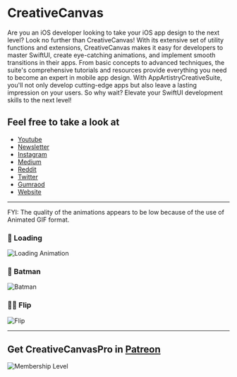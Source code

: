 # CreativeCanvas
Are you an iOS developer looking to take your iOS app design to the next level? Look no further than CreativeCanvas! With its extensive set of utility functions and extensions, CreativeCanvas makes it easy for developers to master SwiftUI, create eye-catching animations, and implement smooth transitions in their apps. From basic concepts to advanced techniques, the suite's comprehensive tutorials and resources provide everything you need to become an expert in mobile app design. With AppArtistryCreativeSuite, you'll not only develop cutting-edge apps but also leave a lasting impression on your users. So why wait? Elevate your SwiftUI development skills to the next level!


## Feel free to take a look at
* [Youtube](https://www.youtube.com/appartistryHD)
* [Newsletter](https://appartistry.substack.com/)
* [Instagram](https://www.instagram.com/appartistryhd/)
* [Medium](https://medium.com/@appartistry)
* [Reddit](https://www.reddit.com/user/appartistry)
* [Twitter](https://twitter.com/AppArtistryHD)
* [Gumraod](https://appartistry.gumroad.com/)
* [Website](https://solo.to/appartistry)

------
FYI: The quality of the animations appears to be low because of the use of Animated GIF format.

### 🌈 Loading
![Loading Animation](https://github.com/AppArtistry/CreativeCanvas/blob/master/Images/RainbowLoading.gif)

### 🦇 Batman
![Batman](https://github.com/AppArtistry/CreativeCanvas/blob/master/Images/Batman.gif)

### 🤸‍♀️ Flip
![Flip](https://github.com/AppArtistry/CreativeCanvas/blob/master/Images/Flip.gif)

------
## Get CreativeCanvasPro in [Patreon](https://www.patreon.com/AppArtistry)
![Membership Level](https://github.com/AppArtistry/CreativeCanvas/blob/master/Images/MembershipLevel.png)
